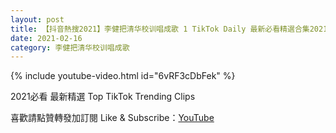 ```yaml
---
layout: post
title: 【抖音熱搜2021】李健把清华校训唱成歌 1 TikTok Daily 最新必看精選合集2021 02 16
date: 2021-02-16
category: 李健把清华校训唱成歌
---
```


{% include youtube-video.html id="6vRF3cDbFek" %}

2021必看 最新精選 Top TikTok Trending Clips

喜歡請點贊轉發加訂閱 Like & Subscribe：[YouTube](https://www.youtube.com/channel/UCAoR7VcanIPd04uEq_GIylA/videos)

